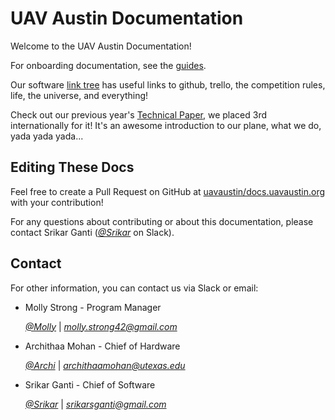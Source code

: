 # UAV Austin Documentation

Welcome to the UAV Austin Documentation!

For onboarding documentation, see the [guides](guides.html).

Our software [link tree](https://linktr.ee/UAVA.Software) has useful links to github, trello, the competition rules, life, the universe, and everything!

Check out our previous year's [Technical Paper](https://docs.google.com/document/d/1cukH_5obn0dbvtqm8swrvJMw136q-smBsOf-7hlikVU/edit?usp=sharing), we placed 3rd internationally for it! 
It's an awesome introduction to our plane, what we do, yada yada yada...

## Editing These Docs

Feel free to create a Pull Request on GitHub at
[uavaustin/docs.uavaustin.org](https://github.com/uavaustin/docs.uavaustin.org)
with your contribution!

For any questions about contributing or about this documentation, please
contact Srikar Ganti
(_[@Srikar](https://uavaustin.slack.com/team/UN8CY8MM5)_ on Slack).

## Contact

For other information, you can contact us via Slack or email:

- Molly Strong - Program Manager

  _[@Molly](https://uavaustin.slack.com/team/UMNACB2EP)_ |
  _[molly.strong42@gmail.com](mailto:molly.strong42@gmail.com)_

- Archithaa Mohan - Chief of Hardware

  _[@Archi](https://uavaustin.slack.com/team/UMZRYTT08)_ |
  _[archithaamohan@utexas.edu](mailto:archithaamohan@utexas.edu)_

- Srikar Ganti - Chief of Software

  _[@Srikar](https://uavaustin.slack.com/team/UN8CY8MM5)_ |
  _[srikarsganti@gmail.com](mailto:srikarsganti@gmail.com)_
